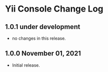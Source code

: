 # Yii Console Change Log


## 1.0.1 under development

- no changes in this release.

## 1.0.0 November 01, 2021

- Initial release.